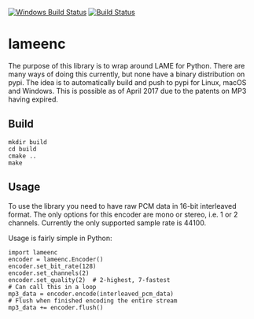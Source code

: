[![Windows Build Status](https://ci.appveyor.com/api/projects/status/github/chrisstaite/lameenc?svg=true&branch=master)](https://ci.appveyor.com/project/chrisstaite/lameenc)
[![Build Status](https://travis-ci.org/chrisstaite/lameenc.svg?branch=master)](https://travis-ci.org/chrisstaite/lameenc)

lameenc
=======

The purpose of this library is to wrap around LAME for Python.
There are many ways of doing this currently, but none have a
binary distribution on pypi.  The idea is to automatically build
and push to pypi for Linux, macOS and Windows.  This is possible
as of April 2017 due to the patents on MP3 having expired.

Build
-----

```
mkdir build
cd build
cmake ..
make
```

Usage
-----

To use the library you need to have raw PCM data in 16-bit
interleaved format.  The only options for this encoder are
mono or stereo, i.e. 1 or 2 channels.  Currently the only
supported sample rate is 44100.

Usage is fairly simple in Python:

```
import lameenc
encoder = lameenc.Encoder()
encoder.set_bit_rate(128)
encoder.set_channels(2)
encoder.set_quality(2)  # 2-highest, 7-fastest
# Can call this in a loop
mp3_data = encoder.encode(interleaved_pcm_data)
# Flush when finished encoding the entire stream
mp3_data += encoder.flush()
```

